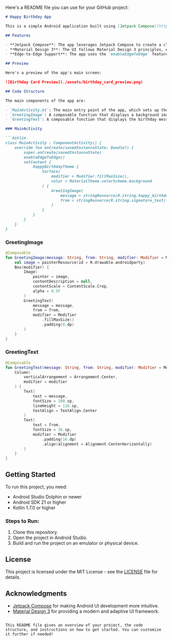 Here's a README file you can use for your GitHub project:

```markdown
# Happy Birthday App

This is a simple Android application built using [Jetpack Compose](https://developer.android.com/jetpack/compose), Google's modern toolkit for building native UI. The app displays a birthday greeting message with a background image, showcasing how easy it is to create UI elements in a declarative manner with Compose.

## Features

- **Jetpack Compose**: The app leverages Jetpack Compose to create a clean and simple UI with a background image and two text elements.
- **Material Design 3**: The UI follows Material Design 3 principles, ensuring a modern and cohesive look.
- **Edge-to-Edge Support**: The app uses the `enableEdgeToEdge` feature to extend content behind the navigation bars for a full-screen experience.

## Preview

Here's a preview of the app's main screen:

![Birthday Card Preview](./assets/birthday_card_preview.png)

## Code Structure

The main components of the app are:

- `MainActivity.kt`: The main entry point of the app, which sets up the content and theme.
- `GreetingImage`: A composable function that displays a background image and overlays the greeting text.
- `GreetingText`: A composable function that displays the birthday message and signature.

### MainActivity

```kotlin
class MainActivity : ComponentActivity() {
    override fun onCreate(savedInstanceState: Bundle?) {
        super.onCreate(savedInstanceState)
        enableEdgeToEdge()
        setContent {
            HappyBirthdayTheme {
                Surface(
                    modifier = Modifier.fillMaxSize(),
                    color = MaterialTheme.colorScheme.background
                ) {
                    GreetingImage(
                        message = stringResource(R.string.happy_birthday_text),
                        from = stringResource(R.string.signature_text)
                    )
                }
            }
        }
    }
}
```

### GreetingImage

```kotlin
@Composable
fun GreetingImage(message: String, from: String, modifier: Modifier = Modifier) {
    val image = painterResource(id = R.drawable.androidparty)
    Box(modifier) {
        Image(
            painter = image,
            contentDescription = null,
            contentScale = ContentScale.Crop,
            alpha = 0.5F
        )
        GreetingText(
            message = message,
            from = from,
            modifier = Modifier
                .fillMaxSize()
                .padding(8.dp)
        )
    }
}
```

### GreetingText

```kotlin
@Composable
fun GreetingText(message: String, from: String, modifier: Modifier = Modifier) {
    Column(
        verticalArrangement = Arrangement.Center,
        modifier = modifier
    ) {
        Text(
            text = message,
            fontSize = 100.sp,
            lineHeight = 116.sp,
            textAlign = TextAlign.Center
        )
        Text(
            text = from,
            fontSize = 36.sp,
            modifier = Modifier
                .padding(16.dp)
                .align(alignment = Alignment.CenterHorizontally)
        )
    }
}
```

## Getting Started

To run this project, you need:

- Android Studio Dolphin or newer
- Android SDK 21 or higher
- Kotlin 1.7.0 or higher

### Steps to Run:

1. Clone this repository.
2. Open the project in Android Studio.
3. Build and run the project on an emulator or physical device.

## License

This project is licensed under the MIT License - see the [LICENSE](LICENSE) file for details.

## Acknowledgments

- [Jetpack Compose](https://developer.android.com/jetpack/compose) for making Android UI development more intuitive.
- [Material Design 3](https://m3.material.io/) for providing a modern and adaptive UI framework.
```

This README file gives an overview of your project, the code structure, and instructions on how to get started. You can customize it further if needed!
